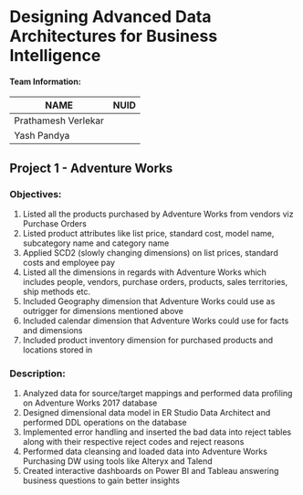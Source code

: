 # Designing Advanced Data Architectures for Business Intelligence

#### Team Information:

| NAME                |     NUID        |
|-------------------- |-----------------|
| Prathamesh Verlekar |                 |
|    Yash Pandya      |                 |


## Project 1 - Adventure Works 

### Objectives:

1. Listed all the products purchased by Adventure Works from vendors viz Purchase Orders
2. Listed product attributes like list price, standard cost, model name, subcategory name and category name
3. Applied SCD2 (slowly changing dimensions) on list prices, standard costs and employee pay
4. Listed all the dimensions in regards with Adventure Works which includes people, vendors, purchase orders, products, sales territories, ship methods etc.
5. Included Geography dimension that Adventure Works could use as outrigger for dimensions mentioned above
6. Included calendar dimension that Adventure Works could use for facts and dimensions
7. Included product inventory dimension for purchased products and locations stored in

### Description:

1. Analyzed data for source/target mappings and performed data profiling on Adventure Works 2017 database
2. Designed dimensional data model in ER Studio Data Architect and performed DDL operations on the database
3. Implemented error handling and inserted the bad data into reject tables along with their respective reject codes and reject reasons
4. Performed data cleansing and loaded data into Adventure Works Purchasing DW using tools like Alteryx and Talend
5. Created interactive dashboards on Power BI and Tableau answering business questions to gain better insights


